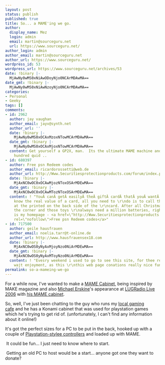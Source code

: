 ```yaml
---
layout: post
status: publish
published: true
title: So... a MAME'ing we go.
author:
  display_name: Mez
  login: admin
  email: martin@sourceguru.net
  url: https://www.sourceguru.net/
author_login: admin
author_email: martin@sourceguru.net
author_url: https://www.sourceguru.net/
wordpress_id: 53
wordpress_url: https://www.sourceguru.net/archives/53
date: !binary |-
  MjAwNy0wMS0xNiAwODoyNjo0NCArMDAwMA==
date_gmt: !binary |-
  MjAwNy0wMS0xNiAwNzoyNjo0NCArMDAwMA==
categories:
- Personal
- Geeky
tags: []
comments:
- id: 2962
  author: jay vaughan
  author_email: jayv@synth.net
  author_url: ''
  date: !binary |-
    MjAwNy0wMS0xOCAxMzoxNTowMCArMDAwMA==
  date_gmt: !binary |-
    MjAwNy0wMS0xOCAxMjoxNTowMCArMDAwMA==
  content: Get yourself a GP2X, man.  Its the ultimate MAME machine and its only a
    hundred quid ..
- id: 680397
  author: Free psn Redeem codes
  author_email: ricardorossetti@web.de
  author_url: http://Www.Securitiesprotectionproducts.com/forum/index.php?a=member&amp;m=109442
  date: !binary |-
    MjAxNC0wOC0xOCAwMjozNToxOSArMDEwMA==
  date_gmt: !binary |-
    MjAxNC0wOC0xOCAwMTozNToxOSArMDEwMA==
  content: ! "YouÂ canÂ getÂ easilyÂ theÂ giftÂ cardÂ thatÂ youÂ wantÂ toÂ takeÂ byexchangingÂ itÂ withÂ oneÂ thatÂ youÂ Â haveÂ becauseÂ peopleÂ soldÂ theirÂ giftÂ cardsbeforeÂ holidaysÂ andÂ thoseÂ giftÂ cardsÂ mayÂ beÂ ofÂ Â ourchoiceÂ andÂ thusÂ weÂ canÂ getthemÂ andÂ useÂ them.\r\n\r\nTo
    know the real value of a card, all you need to \r\ndo is to call the number (too-free)
    at the printed on the back side of the \r\ncard. After all Christmas is around
    the corner and those toys \r\nalways need a million batteries, right.\r\n\r\nHere
    is my homepage - <a href=\"http://Www.Securitiesprotectionproducts.com/forum/index.php?a=member&amp;m=109442\"
    rel=\"nofollow\">Free psn Redeem codes</a>"
- id: 717500
  author: geile hausfrauen
  author_email: noelia.tarr@t-online.de
  author_url: http://www.hausfrauensex18.com
  date: !binary |-
    MjAxNC0wOS0yNyAxMjoyNzo0NiArMDEwMA==
  date_gmt: !binary |-
    MjAxNC0wOS0yNyAxMToyNzo0NiArMDEwMA==
  content: ! "Evesry weekend i used to go to see this site, for thee reason that i
    wajt enjoyment, as this \r\nthis web page conations really nice funny stuff too."
permalink: so-a-mameing-we-go
---
```

<p>For a while now, I've wanted to make a <a href="http://en.wikipedia.org/wiki/MAME_arcade_cabinet">MAME Cabinet</a>, being inspired by MAKE magazine and also <a href="http://www.tecspy.com/">Michael Erskine</a>'s appearance at <a href="http://www.lugradio.org/live/2006/index.php/Main_Page">LUGRadio Live 2006</a> with <a href="http://www.tecspy.com/arcade/">his MAME cabinet</a>.</p>
<p>So, well, I've just been chatting to the guy who runs my <a href="http://www.globalgaming.co.uk/">local gaming cafe</a> and he has a Konami cabinet that was used for playstation games which he's trying to get rid of. (unfortunately, I can't find any information about it online!)</p>
<p>It's got the perfect sizes for a PC to be put in the back, hooked up with a couple of <a href="http://www.saitek.com/uk/prod/p380.htm">Playstation-stylee controllers</a> and loaded up with MAME.</p>
<p> It could be fun... I just need to know where to start.</p>
<p> Getting an old PC to host would be a start... anyone got one they want to donate?</p>
